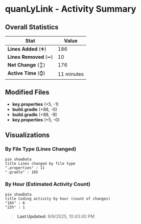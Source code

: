# quanLyLink - Activity Summary 

## Overall Statistics

| Stat                   | Value                                                             |
| ---------------------- | ----------------------------------------------------------------- |
| **Lines Added** (➕)   | 186                                          |
| **Lines Removed** (➖) | 10                                        |
| **Net Change** (↕)    | 176                |
| **Active Time** (⌚)   | 11 minutes |


## Modified Files
- **key.properties** (+5, -1)
- **build.gradle** (+88, -0)
- **build.gradle** (+88, -9)
- **key.properties** (+5, -0)

## Visualizations

### By File Type (Lines Changed)

```mermaid
pie showData
title Lines changed by file type
".properties" : 11
".gradle" : 185
```

### By Hour (Estimated Activity Count)

```mermaid
pie showData
title Coding activity by hour (count of changes)
"16h" : 6
"22h" : 1
```


> **Last Updated:** 9/6/2025, 10:43:40 PM